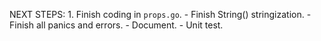 NEXT STEPS:
    1. Finish coding in `props.go`.
        - Finish String() stringization.
        - Finish all panics and errors.
        - Document.
        - Unit test.
